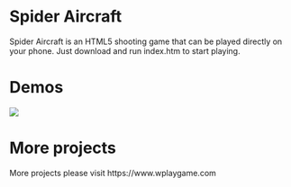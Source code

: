<h1>Spider Aircraft</h1>
Spider Aircraft is an HTML5 shooting game that can be played directly on your phone. Just download and run index.htm to start playing.
<br/>
<h1>Demos</h1>
<img src="https://www.wplaygame.com/images/ld.png">
<h1>More projects</h1>
More projects please visit https://www.wplaygame.com
